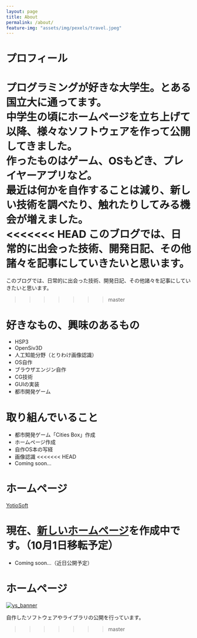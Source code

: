 ```yaml
---
layout: page
title: About
permalink: /about/
feature-img: "assets/img/pexels/travel.jpeg"
---
```


# プロフィール

プログラミングが好きな大学生。とある国立大に通ってます。  
中学生の頃にホームページを立ち上げて以降、様々なソフトウェアを作って公開してきました。  
作ったものはゲーム、OSもどき、プレイヤーアプリなど。  
最近は何かを自作することは減り、新しい技術を調べたり、触れたりしてみる機会が増えました。  
<<<<<<< HEAD
このブログでは、日常的に出会った技術、開発日記、その他諸々を記事にしていきたいと思います。
=======
このブログでは、日常的に出会った技術、開発日記、その他諸々を記事にしていきたいと思います。  
>>>>>>> master

# 好きなもの、興味のあるもの

- HSP3
- OpenSiv3D
- 人工知能分野（とりわけ画像認識）
- OS自作
- ブラウザエンジン自作
- CG技術
- GUIの実装
- 都市開発ゲーム

# 取り組んでいること
- 都市開発ゲーム「Cities Box」作成
- ホームページ作成
- 自作OS本の写経
- 画像認識
<<<<<<< HEAD
- Coming soon...

# ホームページ

[YotioSoft](http://yotiosoft.com/)  

現在、[新しいホームページ](https://yotiosoft.github.io/)を作成中です。（10月1日移転予定）
=======
- Coming soon...（近日公開予定）

# ホームページ

[![ys_banner](../../../assets/img/post/about/ys_banner.png)](https://yotiosoft.com)

自作したソフトウェアやライブラリの公開を行っています。
>>>>>>> master

